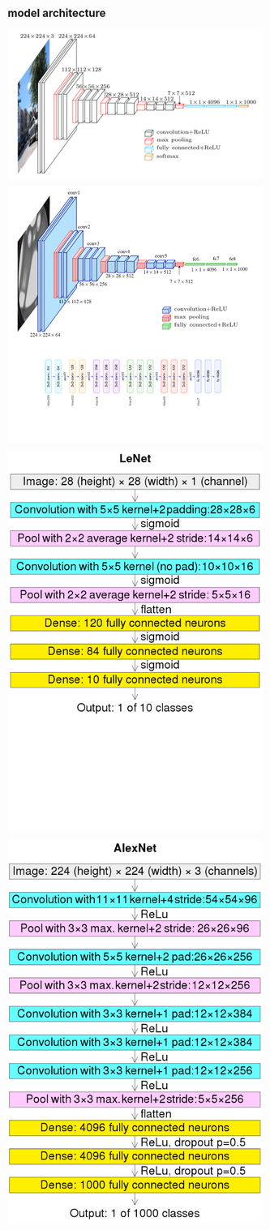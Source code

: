 ## model architecture

![TinyVGG](https://github.com/Locchuong96/Machine-Learning/blob/main/model_architecture/TinyVGG.png)

![VGG-16](https://github.com/Locchuong96/Machine-Learning/blob/main/model_architecture/VGG_16.png)

![LeNet](https://github.com/Locchuong96/Machine-Learning/blob/main/model_architecture/LeNet.png)

![ALexNet](https://github.com/Locchuong96/Machine-Learning/blob/main/model_architecture/AlexNet.png)
